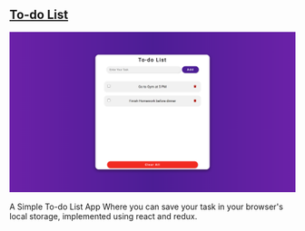 <a href="https://t-o-d-o-list.netlify.app/">
 <h2> To-do List </h2>
 </a>
 
![readme-image](./assets/readme-image.png)

A Simple To-do List App Where you can save your task in your browser's local storage, implemented using react and redux.
